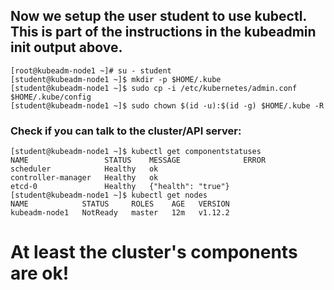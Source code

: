 

## Now we setup the user student to use kubectl. This is part of the instructions in the kubeadmin init output above.

```
[root@kubeadm-node1 ~]# su - student
[student@kubeadm-node1 ~]$ mkdir -p $HOME/.kube
[student@kubeadm-node1 ~]$ sudo cp -i /etc/kubernetes/admin.conf $HOME/.kube/config
[student@kubeadm-node1 ~]$ sudo chown $(id -u):$(id -g) $HOME/.kube -R
```

### Check if you can talk to the cluster/API server:
```
[student@kubeadm-node1 ~]$ kubectl get componentstatuses
NAME                 STATUS    MESSAGE              ERROR
scheduler            Healthy   ok                   
controller-manager   Healthy   ok                   
etcd-0               Healthy   {"health": "true"}   
[student@kubeadm-node1 ~]$ kubectl get nodes
NAME            STATUS     ROLES    AGE   VERSION
kubeadm-node1   NotReady   master   12m   v1.12.2
```

# At least the cluster's components are ok!


